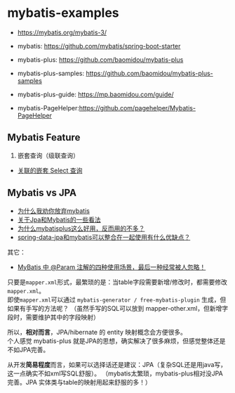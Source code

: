 # mybatis-examples

+ <https://mybatis.org/mybatis-3/>
+ mybatis: <https://github.com/mybatis/spring-boot-starter>


+ mybatis-plus: <https://github.com/baomidou/mybatis-plus>
+ mybatis-plus-samples: <https://github.com/baomidou/mybatis-plus-samples>
+ mybatis-plus-guide: <https://mp.baomidou.com/guide/>

+ mybatis-PageHelper:<https://github.com/pagehelper/Mybatis-PageHelper>

## Mybatis Feature
1. 嵌套查询（级联查询）
- [关联的嵌套 Select 查询](https://mybatis.org/mybatis-3/zh/sqlmap-xml.html#Result_Maps)


## Mybatis vs JPA
- [为什么我劝你放弃mybatis](https://zhuanlan.zhihu.com/p/45044649)
- [关于Jpa和Mybatis的一些看法](https://www.cnblogs.com/ymstars/p/10629285.html)
- [为什么mybatisplus这么好用，反而用的不多？](https://www.zhihu.com/question/314745062)
- [spring-data-jpa和mybatis可以整合在一起使用有什么优缺点？](https://www.zhihu.com/question/53706909)

其它：
- [MyBatis 中 @Param 注解的四种使用场景，最后一种经常被人忽略！](https://zhuanlan.zhihu.com/p/74853451)

只要是`mapper.xml`形式，最繁琐的是：当table字段需要新增/修改时，都需要修改`mapper.xml`。  
即使`mapper.xml`可以通过 `mybatis-generator / free-mybatis-plugin` 生成，但如果有手写的方法呢？
（虽然手写的SQL可以放到 mapper-other.xml，但新增字段时，需要维护其中的字段映射）

所以，**相对而言**，JPA/hibernate 的 entity 映射概念会方便很多。  
个人感觉 mybatis-plus 就是JPA的思想，确实解决了很多麻烦，但感觉整体还是不如JPA完善。

从开发**简易程度**而言，如果可以选择话还是建议：JPA（复杂SQL还是用java写，这一点确实不如xml写SQL舒服）。
（mybatis太繁琐，mybatis-plus相对没JPA完善。JPA 实体类与table的映射用起来舒服的多！）
